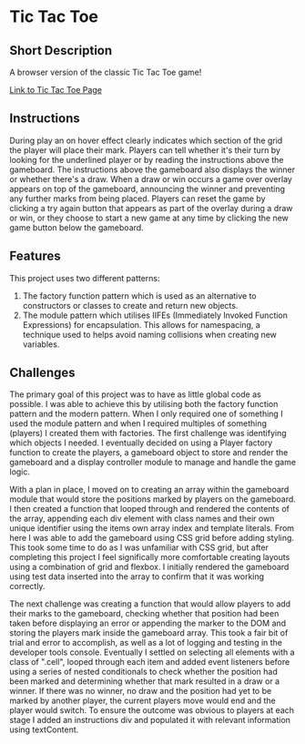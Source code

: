 # Tic Tac Toe

## Short Description

A browser version of the classic Tic Tac Toe game!

[Link to Tic Tac Toe Page](https://apwaite.github.io/tic-tac-toe/)

## Instructions

During play an on hover effect clearly indicates which section of the grid the player will place their mark. Players can tell whether it's their turn by looking for the underlined player or by reading the instructions above the gameboard. The instructions above the gameboard also displays the winner or whether there's a draw. When a draw or win occurs a game over overlay appears on top of the gameboard, announcing the winner and preventing any further marks from being placed. Players can reset the game by clicking a try again button that appears as part of the overlay during a draw or win, or they choose to start a new game at any time by clicking the new game button below the gameboard.

## Features

This project uses two different patterns:

1. The factory function pattern which is used as an alternative to constructors or classes to create and return new objects.
2. The module pattern which utilises IIFEs (Immediately Invoked Function Expressions) for encapsulation. This allows for namespacing, a technique used to helps avoid naming collisions when creating new variables.

## Challenges

The primary goal of this project was to have as little global code as possible. I was able to achieve this by utilising both the factory function pattern and the modern pattern. When I only required one of something I used the module pattern and when I required multiples of something (players) I created them with factories. The first challenge was identifying which objects I needed. I eventually decided on using a Player factory function to create the players, a gameboard object to store and render the gameboard and a display controller module to manage and handle the game logic.

With a plan in place, I moved on to creating an array within the gameboard module that would store the positions marked by players on the gameboard. I then created a function that looped through and rendered the contents of the array, appending each div element with class names and their own unique identifier using the items own array index and template literals. From here I was able to add the gameboard using CSS grid before adding styling. This took some time to do as I was unfamiliar with CSS grid, but after completing this project I feel significally more comfortable creating layouts using a combination of grid and flexbox. I initially rendered the gameboard using test data inserted into the array to confirm that it was working correctly.

The next challenge was creating a function that would allow players to add their marks to the gameboard, checking whether that position had been taken before displaying an error or appending the marker to the DOM and storing the players mark inside the gameboard array. This took a fair bit of trial and error to accomplish, as well as a lot of logging and testing in the developer tools console. Eventually I settled on selecting all elements with a class of ".cell", looped through each item and added event listeners before using a series of nested conditionals to check whether the position had been marked and determining whether that mark resulted in a draw or a winner. If there was no winner, no draw and the position had yet to be marked by another player, the current players move would end and the player would switch. To ensure the outcome was obvious to players at each stage I added an instructions div and populated it with relevant information using textContent.
